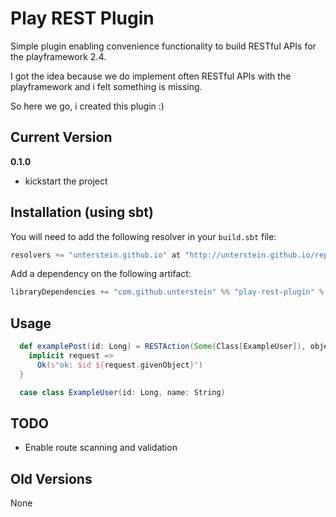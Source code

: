 # Play REST Plugin

Simple plugin enabling convenience functionality to build RESTful APIs for the playframework 2.4.

I got the idea because we do implement often RESTful APIs with the playframework and i felt something is missing. 

So here we go, i created this plugin :)

## Current Version

**0.1.0**

* kickstart the project

## Installation (using sbt)

You will need to add the following resolver in your `build.sbt` file:

```scala
resolvers += "unterstein.github.io" at "http://unterstein.github.io/repo"

```

Add a dependency on the following artifact:

```scala
libraryDependencies += "com.github.unterstein" %% "play-rest-plugin" % "0.1.0"
```

## Usage

```scala
  def examplePost(id: Long) = RESTAction(Some(Class[ExampleUser]), objectRequired = true) {
    implicit request =>
      Ok(s"ok: $id ${request.givenObject}")
  }

  case class ExampleUser(id: Long, name: String)
```

## TODO

* Enable route scanning and validation


## Old Versions

None